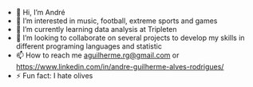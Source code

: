 - 👋 Hi, I’m André 
- 👀 I’m interested in music, football, extreme sports and games 
- 🌱 I’m currently learning data analysis at Tripleten
- 💞️ I’m looking to collaborate on several projects to develop my skills in different programing languages and statistic
- 📫 How to reach me aguilherme.rg@gmail.com or https://www.linkedin.com/in/andre-guilherme-alves-rodrigues/
- ⚡ Fun fact: I hate olives 

<!---
aguilhermerg/aguilhermerg is a ✨ special ✨ repository because its `README.md` (this file) appears on your GitHub profile.
You can click the Preview link to take a look at your changes.
--->
